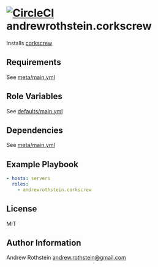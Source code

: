 [![CircleCI](https://circleci.com/gh/andrewrothstein/ansible-corkscrew.svg?style=svg)](https://circleci.com/gh/andrewrothstein/ansible-corkscrew)
andrewrothstein.corkscrew
===========================

Installs [corkscrew](http://corkscrew.org/)

Requirements
------------

See [meta/main.yml](meta/main.yml)

Role Variables
--------------

See [defaults/main.yml](defaults/main.yml)

Dependencies
------------

See [meta/main.yml](meta/main.yml)

Example Playbook
----------------

```yml
- hosts: servers
  roles:
    - andrewrothstein.corkscrew
```

License
-------

MIT

Author Information
------------------

Andrew Rothstein <andrew.rothstein@gmail.com>
